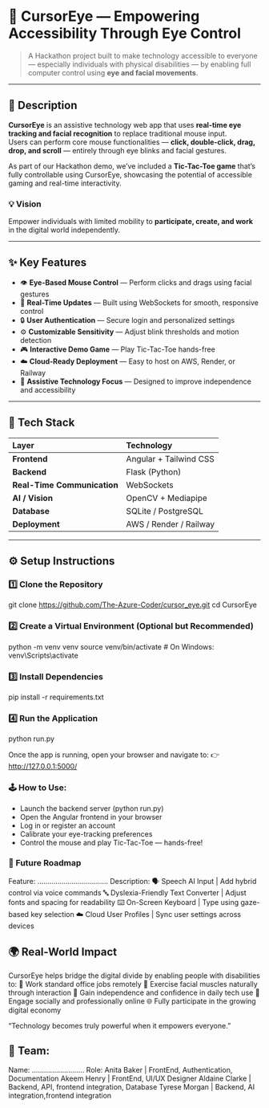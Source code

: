 # 🧠 CursorEye — Empowering Accessibility Through Eye Control

> A Hackathon project built to make technology accessible to everyone — especially individuals with physical disabilities — by enabling full computer control using **eye and facial movements**.

---

## 📖 Description

**CursorEye** is an assistive technology web app that uses **real-time eye tracking and facial recognition** to replace traditional mouse input.  
Users can perform core mouse functionalities — **click, double-click, drag, drop, and scroll** — entirely through eye blinks and facial gestures.

As part of our Hackathon demo, we’ve included a **Tic-Tac-Toe game** that’s fully controllable using CursorEye, showcasing the potential of accessible gaming and real-time interactivity.

### 💡 Vision

Empower individuals with limited mobility to **participate, create, and work** in the digital world independently.

---

## ✨ Key Features

- 👁️ **Eye-Based Mouse Control** — Perform clicks and drags using facial gestures
- 🔄 **Real-Time Updates** — Built using WebSockets for smooth, responsive control
- 🔒 **User Authentication** — Secure login and personalized settings
- ⚙️ **Customizable Sensitivity** — Adjust blink thresholds and motion detection
- 🎮 **Interactive Demo Game** — Play Tic-Tac-Toe hands-free
- ☁️ **Cloud-Ready Deployment** — Easy to host on AWS, Render, or Railway
- 🧠 **Assistive Technology Focus** — Designed to improve independence and accessibility

---

## 🧰 Tech Stack

| Layer                       | Technology             |
| :-------------------------- | :--------------------- |
| **Frontend**                | Angular + Tailwind CSS |
| **Backend**                 | Flask (Python)         |
| **Real-Time Communication** | WebSockets             |
| **AI / Vision**             | OpenCV + Mediapipe     |
| **Database**                | SQLite / PostgreSQL    |
| **Deployment**              | AWS / Render / Railway |

---

## ⚙️ Setup Instructions

### 1️⃣ Clone the Repository

git clone https://github.com/The-Azure-Coder/cursor_eye.git
cd CursorEye

### 2️⃣ Create a Virtual Environment (Optional but Recommended)

python -m venv venv
source venv/bin/activate # On Windows: venv\Scripts\activate

### 3️⃣ Install Dependencies

pip install -r requirements.txt

### 4️⃣ Run the Application

python run.py

Once the app is running, open your browser and navigate to:
👉 http://127.0.0.1:5000/

### 🕹️ How to Use:

- Launch the backend server (python run.py)
- Open the Angular frontend in your browser
- Log in or register an account
- Calibrate your eye-tracking preferences
- Control the mouse and play Tic-Tac-Toe — hands-free!

### 🚀 Future Roadmap

Feature: ................................... Description:
🗣️ Speech AI Input | Add hybrid control via voice commands
🔤 Dyslexia-Friendly Text Converter | Adjust fonts and spacing for readability
⌨️ On-Screen Keyboard | Type using gaze-based key selection
☁️ Cloud User Profiles | Sync user settings across devices

## 🌍 Real-World Impact

CursorEye helps bridge the digital divide by enabling people with disabilities to:
💼 Work standard office jobs remotely
🧠 Exercise facial muscles naturally through interaction
🙌 Gain independence and confidence in daily tech use
💬 Engage socially and professionally online
🌐 Fully participate in the growing digital economy

“Technology becomes truly powerful when it empowers everyone.”

## 👥 Team:

Name: .......................... Role:
Anita Baker | FrontEnd, Authentication, Documentation
Akeem Henry | FrontEnd, UI/UX Designer
Aldaine Clarke | Backend, API, frontend integration, Database
Tyrese Morgan | Backend, AI integration,frontend integration
